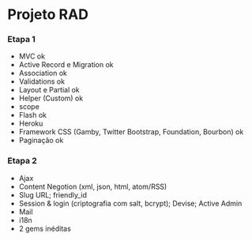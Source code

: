 # Projeto RAD

### Etapa 1
- MVC ok
- Active Record e Migration ok
- Association ok
- Validations ok
- Layout e Partial ok
- Helper (Custom) ok
- scope
- Flash ok
- Heroku
- Framework CSS (Gamby, Twitter Bootstrap, Foundation, Bourbon) ok
- Paginação ok

### Etapa 2

- Ajax
- Content Negotion (xml, json, html, atom/RSS)
- Slug URL; friendly_id
- Session & login (criptografia com salt, bcrypt); Devise; Active Admin
- Mail
- i18n
- 2 gems inéditas